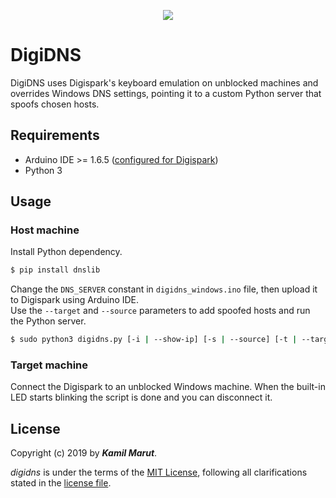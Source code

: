 <p align="center"><img src="https://images2.imgbox.com/a2/a9/QxtISQz0_o.png"></p>

# DigiDNS
DigiDNS uses Digispark's keyboard emulation on unblocked machines and overrides Windows DNS settings, pointing it to a custom Python server that spoofs chosen hosts.

## Requirements

* Arduino IDE >= 1.6.5 ([configured for Digispark](https://digistump.com/wiki/digispark/tutorials/connecting))
* Python 3

## Usage

### Host machine

Install Python dependency.
```bash
$ pip install dnslib
```

Change the `DNS_SERVER` constant in `digidns_windows.ino` file, then upload it to Digispark using Arduino IDE.  
Use the `--target` and `--source` parameters to add spoofed hosts and run the Python server.
```bash
$ sudo python3 digidns.py [-i | --show-ip] [-s | --source] [-t | --target]
```
### Target machine

Connect the Digispark to an unblocked Windows machine. When the built-in LED starts blinking the script is done and you can disconnect it.

## License

Copyright (c) 2019 by ***Kamil Marut***.

*digidns* is under the terms of the [MIT License](https://tldrlegal.com/license/mit-license), following all clarifications stated in the [license file](LICENSE).
